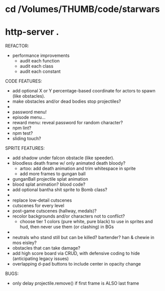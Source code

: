 # cd /Volumes/THUMB/code/starwars
# http-server .

REFACTOR:
* performance improvements
  * audit each function
  * audit each class
  * audit each constant

CODE FEATURES:
* add optional X or Y percentage-based coordinate for actors to spawn (like obstacles).
* make obstacles and/or dead bodies stop projectiles?
*
* password menu!
* episode menu...
* reward menu: reveal password for random character?
* npm lint?
* npm test?
* sliding touch?

SPRITE FEATURES:
* add shadow under falcon obstacle (like speeder).
* bloodless death frame w/ only animated death bloody?
  * artoo: add death animation and trim whitespace in sprite
  * add more frames to gungan ball
* gunganBall projectile splat animation
* blood splat animation? blood code?
* add optional bantha shit sprite to Bomb class?
*
* replace low-detail cutscenes
* cutscenes for every level
* post-game cutscenes (hallway, medals)?
* recolor backgrounds and/or characters not to conflict?
  * choose tier 1 colors (pure white, pure black) to use in sprites and hud, then never use them (or clashing) in BGs
*
* neutrals who stand still but can be killed? bartender? han & chewie in mos eisley?
* obstacles that can take damage?
* add high score board via CRUD, with defensive coding to hide (anticipating legacy issues)
* overlapping d-pad buttons to include center in opacity change

BUGS:
* only delay projectile.remove() if first frame is ALSO last frame
